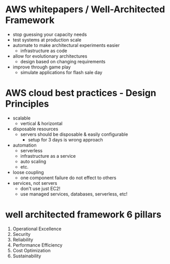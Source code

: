 # AWS whitepapers / Well-Architected Framework

- stop guessing your capacity needs
- test systems at production scale
- automate to make architectural experiments easier
  - infrastructure as code
- allow for evolutionary architectures
  - design based on changing requirements
- improve through game play
  - simulate applications for flash sale day

# AWS cloud best practices - Design Principles

- scalable
  - vertical & horizontal
- disposable resources
  - servers should be disposable & easily configurable
    - setup for 3 days is wrong approach
- automation
  - serverless
  - infrastructure as a service
  - auto scaling
  - etc.
- loose coupling
  - one component failure do not effect to others
- services, not servers
  - don't use just EC2!
  - use managed services, databases, serverless, etc!

# well architected framework 6 pillars

1. Operational Excellence
2. Security
3. Reliability
4. Performance Efficiency
5. Cost Optimization
6. Sustainability
